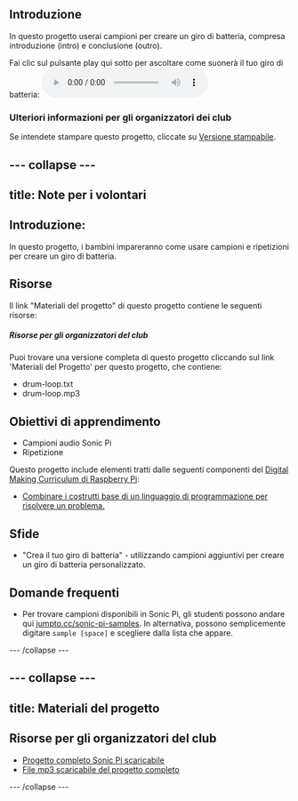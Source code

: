 ## Introduzione

In questo progetto userai campioni per creare un giro di batteria, compresa introduzione (intro) e conclusione (outro).

<div id="audio-preview" class="pdf-hidden">
  Fai clic sul pulsante play qui sotto per ascoltare come suonerà il tuo giro di batteria: <audio controls preload> <source src="resources/drum-loop.mp3" type="audio/mpeg"> Il tuo browser non supporta l'<code>audio</code>. </audio>
</div>

### Ulteriori informazioni per gli organizzatori dei club

Se intendete stampare questo progetto, cliccate su [Versione stampabile](https://projects.raspberrypi.org/en/projects/drum-loop/print).

## \--- collapse \---

## title: Note per i volontari

## Introduzione:

In questo progetto, i bambini impareranno come usare campioni e ripetizioni per creare un giro di batteria.

## Risorse

Il link "Materiali del progetto" di questo progetto contiene le seguenti risorse:

##### Risorse per gli organizzatori del club

Puoi trovare una versione completa di questo progetto cliccando sul link 'Materiali del Progetto' per questo progetto, che contiene:

* drum-loop.txt
* drum-loop.mp3

## Obiettivi di apprendimento

* Campioni audio Sonic Pi
* Ripetizione

Questo progetto include elementi tratti dalle seguenti componenti del [Digital Making Curriculum di Raspberry Pi](http://rpf.io/curriculum):

* [Combinare i costrutti base di un linguaggio di programmazione per risolvere un problema.](https://www.raspberrypi.org/curriculum/programming/builder)

## Sfide

* "Crea il tuo giro di batteria" - utilizzando campioni aggiuntivi per creare un giro di batteria personalizzato.

## Domande frequenti

* Per trovare campioni disponibili in Sonic Pi, gli studenti possono andare qui [jumpto.cc/sonic-pi-samples](http://jumpto.cc/sonic-pi-samples). In alternativa, possono semplicemente digitare `sample [space]` e scegliere dalla lista che appare.

\--- /collapse \---

## \--- collapse \---

## title: Materiali del progetto

## Risorse per gli organizzatori del club

* [Progetto completo Sonic Pi scaricabile](resources/drum-loop.txt)
* [File mp3 scaricabile del progetto completo](resources/drum-loop.mp3)

\--- /collapse \---